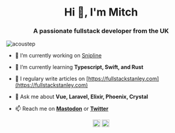 <h1 align="center">Hi 👋, I'm Mitch</h1>
<h3 align="center">A passionate fullstack developer from the UK</h3>

<p align="left"> <img src="https://komarev.com/ghpvc/?username=acoustep" alt="acoustep" /> </p>

- 🔭 I’m currently working on [Snipline](https://snipline.io)

- 🌱 I’m currently learning **Typescript, Swift, and Rust**

- 📝 I regulary write articles on [https://fullstackstanley.com](https://fullstackstanley.com)

- 💬 Ask me about **Vue, Laravel, Elixir, Phoenix, Crystal**

- 📫 Reach me on **[Mastodon](https://mastodon.technology/@mitchartemis)** or **[Twitter](https://twitter.com/@mitchartemis_v2)**

<p align="center">
<a href="https://dev.to/mitchartemis" target="blank"><img align="center" src="https://cdn.jsdelivr.net/npm/simple-icons@3.0.1/icons/dev-dot-to.svg" alt="mitchartemis" height="20" width="20" /></a>
<a href="https://twitter.com/mitchartemis_v2" target="blank"><img align="center" src="https://cdn.jsdelivr.net/npm/simple-icons@3.0.1/icons/twitter.svg" alt="mitchartemis_v2" height="20" width="20" /></a>
</p>

